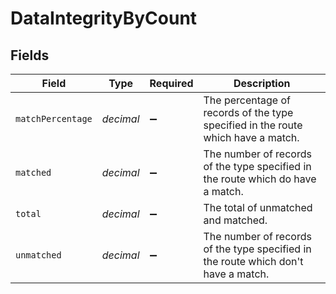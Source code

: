 # DataIntegrityByCount


## Fields

| Field                                                                              | Type                                                                               | Required                                                                           | Description                                                                        |
| ---------------------------------------------------------------------------------- | ---------------------------------------------------------------------------------- | ---------------------------------------------------------------------------------- | ---------------------------------------------------------------------------------- |
| `matchPercentage`                                                                  | *decimal*                                                                          | :heavy_minus_sign:                                                                 | The percentage of records of the type specified in the route which have a match.   |
| `matched`                                                                          | *decimal*                                                                          | :heavy_minus_sign:                                                                 | The number of records of the type specified in the route which do have a match.    |
| `total`                                                                            | *decimal*                                                                          | :heavy_minus_sign:                                                                 | The total of unmatched and matched.                                                |
| `unmatched`                                                                        | *decimal*                                                                          | :heavy_minus_sign:                                                                 | The number of records of the type specified in the route which don't have a match. |